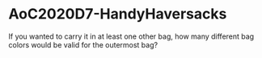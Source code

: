 # AoC2020D7-HandyHaversacks
If you wanted to carry it in at least one other bag, how many different bag colors would be valid for the outermost bag?

